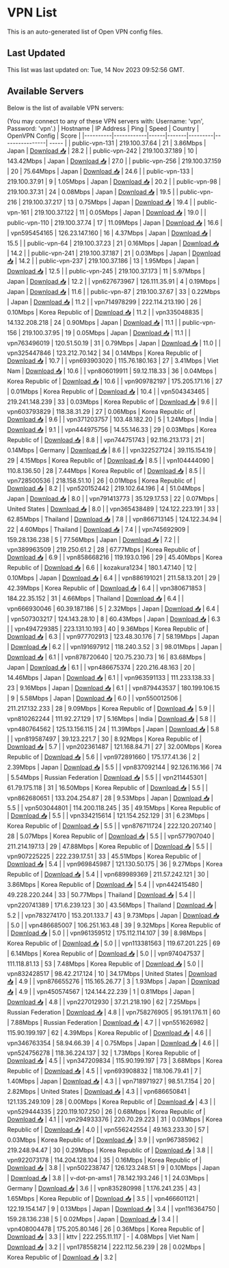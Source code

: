 # VPN List

This is an auto-generated list of Open VPN config files.

## Last Updated

This list was last updated on: Tue, 14 Nov 2023 09:52:56 GMT.

## Available Servers

Below is the list of available VPN servers:

(You may connect to any of these VPN servers with: Username: 'vpn', Password: 'vpn'.)
| Hostname | IP Address | Ping | Speed | Country | OpenVPN Config | Score |
|----------|------------|------|-------|---------|----------------| ----- |
| public-vpn-131 | 219.100.37.64 | 21 | 3.86Mbps | Japan | [Download 📥](./configs/server_0_JP.ovpn) | 28.2 |
| public-vpn-242 | 219.100.37.189 | 10 | 143.42Mbps | Japan | [Download 📥](./configs/server_1_JP.ovpn) | 27.0 |
| public-vpn-256 | 219.100.37.159 | 20 | 75.64Mbps | Japan | [Download 📥](./configs/server_2_JP.ovpn) | 24.6 |
| public-vpn-133 | 219.100.37.91 | 9 | 1.05Mbps | Japan | [Download 📥](./configs/server_3_JP.ovpn) | 20.2 |
| public-vpn-98 | 219.100.37.31 | 24 | 0.08Mbps | Japan | [Download 📥](./configs/server_4_JP.ovpn) | 19.5 |
| public-vpn-216 | 219.100.37.217 | 13 | 0.75Mbps | Japan | [Download 📥](./configs/server_5_JP.ovpn) | 19.4 |
| public-vpn-161 | 219.100.37.122 | 11 | 0.05Mbps | Japan | [Download 📥](./configs/server_6_JP.ovpn) | 19.0 |
| public-vpn-110 | 219.100.37.74 | 17 | 11.09Mbps | Japan | [Download 📥](./configs/server_7_JP.ovpn) | 16.6 |
| vpn595454165 | 126.23.147.160 | 16 | 4.37Mbps | Japan | [Download 📥](./configs/server_8_JP.ovpn) | 15.5 |
| public-vpn-64 | 219.100.37.23 | 21 | 0.16Mbps | Japan | [Download 📥](./configs/server_9_JP.ovpn) | 14.2 |
| public-vpn-241 | 219.100.37.187 | 21 | 0.03Mbps | Japan | [Download 📥](./configs/server_10_JP.ovpn) | 14.2 |
| public-vpn-237 | 219.100.37.186 | 13 | 1.95Mbps | Japan | [Download 📥](./configs/server_11_JP.ovpn) | 12.5 |
| public-vpn-245 | 219.100.37.173 | 11 | 5.97Mbps | Japan | [Download 📥](./configs/server_12_JP.ovpn) | 12.2 |
| vpn627673967 | 126.111.35.91 | 4 | 0.19Mbps | Japan | [Download 📥](./configs/server_13_JP.ovpn) | 11.6 |
| public-vpn-87 | 219.100.37.67 | 33 | 0.22Mbps | Japan | [Download 📥](./configs/server_14_JP.ovpn) | 11.2 |
| vpn714978299 | 222.114.213.190 | 26 | 0.10Mbps | Korea Republic of | [Download 📥](./configs/server_15_KR.ovpn) | 11.2 |
| vpn335048835 | 14.132.208.218 | 24 | 0.90Mbps | Japan | [Download 📥](./configs/server_16_JP.ovpn) | 11.1 |
| public-vpn-156 | 219.100.37.95 | 19 | 0.05Mbps | Japan | [Download 📥](./configs/server_17_JP.ovpn) | 11.1 |
| vpn763496019 | 120.51.50.19 | 31 | 0.79Mbps | Japan | [Download 📥](./configs/server_18_JP.ovpn) | 11.0 |
| vpn325447846 | 123.212.70.142 | 34 | 0.14Mbps | Korea Republic of | [Download 📥](./configs/server_19_KR.ovpn) | 10.7 |
| vpn693903020 | 115.76.180.163 | 27 | 3.41Mbps | Viet Nam | [Download 📥](./configs/server_20_VN.ovpn) | 10.6 |
| vpn806019911 | 59.12.118.33 | 36 | 0.04Mbps | Korea Republic of | [Download 📥](./configs/server_21_KR.ovpn) | 10.6 |
| vpn909782197 | 175.205.171.16 | 27 | 0.01Mbps | Korea Republic of | [Download 📥](./configs/server_22_KR.ovpn) | 10.4 |
| vpn504343465 | 219.241.148.239 | 33 | 0.03Mbps | Korea Republic of | [Download 📥](./configs/server_23_KR.ovpn) | 9.6 |
| vpn603793829 | 118.38.31.29 | 27 | 0.06Mbps | Korea Republic of | [Download 📥](./configs/server_24_KR.ovpn) | 9.6 |
| vpn371203757 | 103.48.182.20 | 5 | 1.24Mbps | India | [Download 📥](./configs/server_25_IN.ovpn) | 9.1 |
| vpn444975756 | 14.55.146.33 | 29 | 0.03Mbps | Korea Republic of | [Download 📥](./configs/server_26_KR.ovpn) | 8.8 |
| vpn744751743 | 92.116.213.173 | 21 | 0.14Mbps | Germany | [Download 📥](./configs/server_27_DE.ovpn) | 8.6 |
| vpn322527124 | 39.115.154.19 | 29 | 4.15Mbps | Korea Republic of | [Download 📥](./configs/server_28_KR.ovpn) | 8.5 |
| vpn104444090 | 110.8.136.50 | 28 | 7.44Mbps | Korea Republic of | [Download 📥](./configs/server_29_KR.ovpn) | 8.5 |
| vpn728500536 | 218.158.51.10 | 26 | 0.01Mbps | Korea Republic of | [Download 📥](./configs/server_30_KR.ovpn) | 8.2 |
| vpn520152442 | 219.102.64.196 | 4 | 51.04Mbps | Japan | [Download 📥](./configs/server_31_JP.ovpn) | 8.0 |
| vpn791413773 | 35.129.17.53 | 22 | 0.07Mbps | United States | [Download 📥](./configs/server_32_US.ovpn) | 8.0 |
| vpn365438489 | 124.122.223.191 | 33 | 62.85Mbps | Thailand | [Download 📥](./configs/server_33_TH.ovpn) | 7.8 |
| vpn866713145 | 124.122.34.94 | 22 | 4.60Mbps | Thailand | [Download 📥](./configs/server_34_TH.ovpn) | 7.4 |
| vpn745692909 | 159.28.136.238 | 5 | 77.56Mbps | Japan | [Download 📥](./configs/server_35_JP.ovpn) | 7.2 |
| vpn389963509 | 219.250.61.2 | 28 | 67.77Mbps | Korea Republic of | [Download 📥](./configs/server_36_KR.ovpn) | 6.9 |
| vpn858668216 | 119.193.0.196 | 29 | 45.40Mbps | Korea Republic of | [Download 📥](./configs/server_37_KR.ovpn) | 6.6 |
| kozakura1234 | 180.1.47.140 | 12 | 0.10Mbps | Japan | [Download 📥](./configs/server_38_JP.ovpn) | 6.4 |
| vpn886191021 | 211.58.13.201 | 29 | 42.39Mbps | Korea Republic of | [Download 📥](./configs/server_39_KR.ovpn) | 6.4 |
| vpn380671853 | 184.22.35.152 | 31 | 4.66Mbps | Thailand | [Download 📥](./configs/server_40_TH.ovpn) | 6.4 |
| vpn666930046 | 60.39.187.186 | 5 | 2.32Mbps | Japan | [Download 📥](./configs/server_41_JP.ovpn) | 6.4 |
| vpn507303217 | 124.143.28.10 | 8 | 60.43Mbps | Japan | [Download 📥](./configs/server_42_JP.ovpn) | 6.3 |
| vpn494729385 | 223.131.10.193 | 40 | 9.36Mbps | Korea Republic of | [Download 📥](./configs/server_43_KR.ovpn) | 6.3 |
| vpn977702913 | 123.48.30.176 | 7 | 58.19Mbps | Japan | [Download 📥](./configs/server_44_JP.ovpn) | 6.2 |
| vpn191697912 | 118.240.3.52 | 3 | 98.01Mbps | Japan | [Download 📥](./configs/server_45_JP.ovpn) | 6.1 |
| vpn878720640 | 120.75.230.73 | 16 | 83.68Mbps | Japan | [Download 📥](./configs/server_46_JP.ovpn) | 6.1 |
| vpn486675374 | 220.216.48.163 | 20 | 14.46Mbps | Japan | [Download 📥](./configs/server_47_JP.ovpn) | 6.1 |
| vpn963591133 | 111.233.138.33 | 23 | 9.16Mbps | Japan | [Download 📥](./configs/server_48_JP.ovpn) | 6.1 |
| vpn879443537 | 180.199.106.15 | 9 | 5.58Mbps | Japan | [Download 📥](./configs/server_49_JP.ovpn) | 6.0 |
| vpn550012506 | 211.217.132.233 | 28 | 9.09Mbps | Korea Republic of | [Download 📥](./configs/server_50_KR.ovpn) | 5.9 |
| vpn810262244 | 111.92.27.129 | 17 | 5.16Mbps | India | [Download 📥](./configs/server_51_IN.ovpn) | 5.8 |
| vpn480764562 | 125.13.156.115 | 24 | 11.39Mbps | Japan | [Download 📥](./configs/server_52_JP.ovpn) | 5.8 |
| vpn819587497 | 39.123.221.7 | 30 | 8.92Mbps | Korea Republic of | [Download 📥](./configs/server_53_KR.ovpn) | 5.7 |
| vpn202361487 | 121.168.84.71 | 27 | 32.00Mbps | Korea Republic of | [Download 📥](./configs/server_54_KR.ovpn) | 5.6 |
| vpn972891660 | 175.177.41.36 | 2 | 2.39Mbps | Japan | [Download 📥](./configs/server_55_JP.ovpn) | 5.5 |
| vpn837092144 | 92.126.116.166 | 74 | 5.54Mbps | Russian Federation | [Download 📥](./configs/server_56_RU.ovpn) | 5.5 |
| vpn211445301 | 61.79.175.118 | 31 | 16.50Mbps | Korea Republic of | [Download 📥](./configs/server_57_KR.ovpn) | 5.5 |
| vpn862680651 | 133.204.254.87 | 28 | 9.53Mbps | Japan | [Download 📥](./configs/server_58_JP.ovpn) | 5.5 |
| vpn503044801 | 114.200.118.245 | 35 | 49.15Mbps | Korea Republic of | [Download 📥](./configs/server_59_KR.ovpn) | 5.5 |
| vpn334215614 | 121.154.252.129 | 31 | 6.23Mbps | Korea Republic of | [Download 📥](./configs/server_60_KR.ovpn) | 5.5 |
| vpn876711724 | 222.120.207.140 | 28 | 5.07Mbps | Korea Republic of | [Download 📥](./configs/server_61_KR.ovpn) | 5.5 |
| vpn577907040 | 211.214.197.13 | 29 | 47.88Mbps | Korea Republic of | [Download 📥](./configs/server_62_KR.ovpn) | 5.5 |
| vpn907225225 | 222.239.17.51 | 33 | 45.51Mbps | Korea Republic of | [Download 📥](./configs/server_63_KR.ovpn) | 5.4 |
| vpn969845987 | 121.130.50.175 | 36 | 9.27Mbps | Korea Republic of | [Download 📥](./configs/server_64_KR.ovpn) | 5.4 |
| vpn689989369 | 211.57.242.121 | 30 | 3.86Mbps | Korea Republic of | [Download 📥](./configs/server_65_KR.ovpn) | 5.4 |
| vpn442415480 | 49.228.220.244 | 33 | 50.77Mbps | Thailand | [Download 📥](./configs/server_66_TH.ovpn) | 5.4 |
| vpn220741389 | 171.6.239.123 | 30 | 43.56Mbps | Thailand | [Download 📥](./configs/server_67_TH.ovpn) | 5.2 |
| vpn783274170 | 153.201.133.7 | 43 | 9.73Mbps | Japan | [Download 📥](./configs/server_68_JP.ovpn) | 5.0 |
| vpn486685007 | 106.251.163.48 | 39 | 9.32Mbps | Korea Republic of | [Download 📥](./configs/server_69_KR.ovpn) | 5.0 |
| vpn961359512 | 175.112.114.107 | 39 | 8.98Mbps | Korea Republic of | [Download 📥](./configs/server_70_KR.ovpn) | 5.0 |
| vpn113381563 | 119.67.201.225 | 69 | 6.14Mbps | Korea Republic of | [Download 📥](./configs/server_71_KR.ovpn) | 5.0 |
| vpn974047537 | 111.118.81.13 | 53 | 7.48Mbps | Korea Republic of | [Download 📥](./configs/server_72_KR.ovpn) | 5.0 |
| vpn832428517 | 98.42.217.124 | 10 | 34.17Mbps | United States | [Download 📥](./configs/server_73_US.ovpn) | 4.9 |
| vpn876655276 | 115.165.26.77 | 3 | 1.93Mbps | Japan | [Download 📥](./configs/server_74_JP.ovpn) | 4.9 |
| vpn450574567 | 124.144.22.239 | 1 | 0.81Mbps | Japan | [Download 📥](./configs/server_75_JP.ovpn) | 4.8 |
| vpn227012930 | 37.21.218.190 | 62 | 7.25Mbps | Russian Federation | [Download 📥](./configs/server_76_RU.ovpn) | 4.8 |
| vpn758276905 | 95.191.176.11 | 60 | 7.88Mbps | Russian Federation | [Download 📥](./configs/server_77_RU.ovpn) | 4.7 |
| vpn551626982 | 115.90.199.197 | 62 | 4.39Mbps | Korea Republic of | [Download 📥](./configs/server_78_KR.ovpn) | 4.6 |
| vpn346763354 | 58.94.66.39 | 4 | 0.75Mbps | Japan | [Download 📥](./configs/server_79_JP.ovpn) | 4.6 |
| vpn524756278 | 118.36.224.137 | 32 | 1.73Mbps | Korea Republic of | [Download 📥](./configs/server_80_KR.ovpn) | 4.5 |
| vpn347209834 | 115.90.199.197 | 73 | 3.68Mbps | Korea Republic of | [Download 📥](./configs/server_81_KR.ovpn) | 4.5 |
| vpn693908832 | 118.106.79.41 | 7 | 1.40Mbps | Japan | [Download 📥](./configs/server_82_JP.ovpn) | 4.3 |
| vpn718971927 | 98.51.7.154 | 20 | 2.82Mbps | United States | [Download 📥](./configs/server_83_US.ovpn) | 4.3 |
| vpn686650841 | 121.135.249.109 | 28 | 0.00Mbps | Korea Republic of | [Download 📥](./configs/server_84_KR.ovpn) | 4.3 |
| vpn529444335 | 220.119.107.250 | 26 | 0.68Mbps | Korea Republic of | [Download 📥](./configs/server_85_KR.ovpn) | 4.1 |
| vpn294933376 | 220.70.29.223 | 31 | 0.03Mbps | Korea Republic of | [Download 📥](./configs/server_86_KR.ovpn) | 4.0 |
| vpn556242554 | 49.163.233.30 | 57 | 0.03Mbps | Korea Republic of | [Download 📥](./configs/server_87_KR.ovpn) | 3.9 |
| vpn967385962 | 219.248.94.47 | 30 | 0.29Mbps | Korea Republic of | [Download 📥](./configs/server_88_KR.ovpn) | 3.8 |
| vpn922073178 | 114.204.128.104 | 35 | 0.16Mbps | Korea Republic of | [Download 📥](./configs/server_89_KR.ovpn) | 3.8 |
| vpn502238747 | 126.123.248.51 | 9 | 0.10Mbps | Japan | [Download 📥](./configs/server_90_JP.ovpn) | 3.8 |
| v-dot-pn-ams1 | 78.142.193.246 | 1 | 24.03Mbps | Germany | [Download 📥](./configs/server_91_DE.ovpn) | 3.6 |
| vpn835280998 | 1.176.241.235 | 43 | 1.65Mbps | Korea Republic of | [Download 📥](./configs/server_92_KR.ovpn) | 3.5 |
| vpn466601121 | 122.19.154.147 | 9 | 0.13Mbps | Japan | [Download 📥](./configs/server_93_JP.ovpn) | 3.4 |
| vpn116364750 | 159.28.136.238 | 5 | 0.02Mbps | Japan | [Download 📥](./configs/server_94_JP.ovpn) | 3.4 |
| vpn408004478 | 175.205.80.146 | 26 | 0.36Mbps | Korea Republic of | [Download 📥](./configs/server_95_KR.ovpn) | 3.3 |
| kttv | 222.255.11.117 | - | 4.08Mbps | Viet Nam | [Download 📥](./configs/server_96_VN.ovpn) | 3.2 |
| vpn178558214 | 222.112.56.239 | 28 | 0.02Mbps | Korea Republic of | [Download 📥](./configs/server_97_KR.ovpn) | 3.2 |
